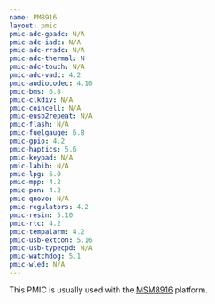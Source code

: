 ```yaml
---
name: PM8916
layout: pmic
pmic-adc-gpadc: N/A
pmic-adc-iadc: N/A
pmic-adc-rradc: N/A
pmic-adc-thermal: N
pmic-adc-touch: N/A
pmic-adc-vadc: 4.2
pmic-audiocodec: 4.10
pmic-bms: 6.8
pmic-clkdiv: N/A
pmic-coincell: N/A
pmic-eusb2repeat: N/A
pmic-flash: N/A
pmic-fuelgauge: 6.8
pmic-gpio: 4.2
pmic-haptics: 5.6
pmic-keypad: N/A
pmic-labib: N/A
pmic-lpg: 6.0
pmic-mpp: 4.2
pmic-pon: 4.2
pmic-qnovo: N/A
pmic-regulators: 4.2
pmic-resin: 5.10
pmic-rtc: 4.2
pmic-tempalarm: 4.2
pmic-usb-extcon: 5.16
pmic-usb-typecpd: N/A
pmic-watchdog: 5.1
pmic-wled: N/A
---
```

This PMIC is usually used with the [MSM8916](../soc/msm8916) platform.
